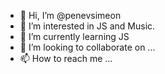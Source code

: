 - 👋 Hi, I’m @penevsimeon
- 👀 I’m interested in JS and Music.
- 🌱 I’m currently learning JS
- 💞️ I’m looking to collaborate on ...
- 📫 How to reach me ...

<!---
penevsimeon/penevsimeon is a ✨ special ✨ repository because its `README.md` (this file) appears on your GitHub profile.
You can click the Preview link to take a look at your changes.
--->
